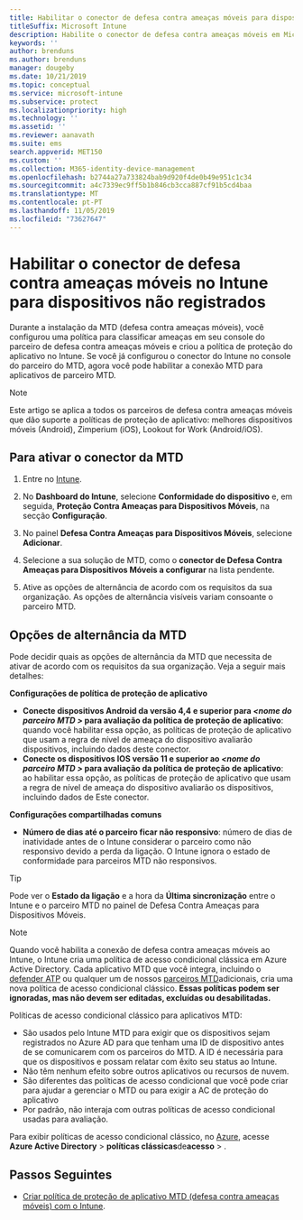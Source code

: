 ```yaml
---
title: Habilitar o conector de defesa contra ameaças móveis para dispositivos não registrados
titleSuffix: Microsoft Intune
description: Habilite o conector de defesa contra ameaças móveis em Microsoft Intune para dispositivos não registrados.
keywords: ''
author: brenduns
ms.author: brenduns
manager: dougeby
ms.date: 10/21/2019
ms.topic: conceptual
ms.service: microsoft-intune
ms.subservice: protect
ms.localizationpriority: high
ms.technology: ''
ms.assetid: ''
ms.reviewer: aanavath
ms.suite: ems
search.appverid: MET150
ms.custom: ''
ms.collection: M365-identity-device-management
ms.openlocfilehash: b2744a27a733824bab9d920f4de0b49e951c1c34
ms.sourcegitcommit: a4c7339ec9ff5b1b846cb3cca887cf91b5cd4baa
ms.translationtype: MT
ms.contentlocale: pt-PT
ms.lasthandoff: 11/05/2019
ms.locfileid: "73627647"
---
```

# <a name="enable-the-mobile-threat-defense-connector-in-intune-for-unenrolled-devices"></a>Habilitar o conector de defesa contra ameaças móveis no Intune para dispositivos não registrados

Durante a instalação da MTD (defesa contra ameaças móveis), você configurou uma política para classificar ameaças em seu console do parceiro de defesa contra ameaças móveis e criou a política de proteção do aplicativo no Intune. Se você já configurou o conector do Intune no console do parceiro do MTD, agora você pode habilitar a conexão MTD para aplicativos de parceiro MTD.

> [!NOTE] 
> Este artigo se aplica a todos os parceiros de defesa contra ameaças móveis que dão suporte a políticas de proteção de aplicativo: melhores dispositivos móveis (Android), Zimperium (iOS), Lookout for Work (Android/iOS).

## <a name="to-enable-the-mtd-connector"></a>Para ativar o conector da MTD

1. Entre no [Intune](https://go.microsoft.com/fwlink/?linkid=2090973).

2. No **Dashboard do Intune**, selecione **Conformidade do dispositivo** e, em seguida, **Proteção Contra Ameaças para Dispositivos Móveis**, na secção **Configuração**.

3. No painel **Defesa Contra Ameaças para Dispositivos Móveis**, selecione **Adicionar**.

4. Selecione a sua solução de MTD, como o **conector de Defesa Contra Ameaças para Dispositivos Móveis a configurar** na lista pendente.

    <!-- ![MTD setup in Intune](PLACEHOLDER, need a new screenshot of this page) -->

5. Ative as opções de alternância de acordo com os requisitos da sua organização. As opções de alternância visíveis variam consoante o parceiro MTD.

## <a name="mtd-toggle-options"></a>Opções de alternância da MTD

Pode decidir quais as opções de alternância da MTD que necessita de ativar de acordo com os requisitos da sua organização. Veja a seguir mais detalhes:

**Configurações de política de proteção de aplicativo**
- **Conecte dispositivos Android da versão 4,4 e superior para *\<nome do parceiro MTD >* para avaliação da política de proteção de aplicativo**: quando você habilitar essa opção, as políticas de proteção de aplicativo que usam a regra de nível de ameaça do dispositivo avaliarão dispositivos, incluindo dados deste conector.
- **Conecte os dispositivos IOS versão 11 e superior ao *\<nome do parceiro MTD >* para avaliação da política de proteção de aplicativo**: ao habilitar essa opção, as políticas de proteção de aplicativo que usam a regra de nível de ameaça do dispositivo avaliarão os dispositivos, incluindo dados de Este conector.

**Configurações compartilhadas comuns**
- **Número de dias até o parceiro ficar não responsivo**: número de dias de inatividade antes de o Intune considerar o parceiro como não responsivo devido a perda da ligação. O Intune ignora o estado de conformidade para parceiros MTD não responsivos.

> [!TIP]
> Pode ver o **Estado da ligação** e a hora da **Última sincronização** entre o Intune e o parceiro MTD no painel de Defesa Contra Ameaças para Dispositivos Móveis.

> [!NOTE] 
> Quando você habilita a conexão de defesa contra ameaças móveis ao Intune, o Intune cria uma política de acesso condicional clássica em Azure Active Directory. Cada aplicativo MTD que você integra, incluindo o [defender ATP](advanced-threat-protection.md) ou qualquer um de nossos [parceiros MTD](mobile-threat-defense.md#mobile-threat-defense-partners)adicionais, cria uma nova política de acesso condicional clássico. **Essas políticas podem ser ignoradas, mas não devem ser editadas, excluídas ou desabilitadas.**
> 
> Políticas de acesso condicional clássico para aplicativos MTD: 
> - São usados pelo Intune MTD para exigir que os dispositivos sejam registrados no Azure AD para que tenham uma ID de dispositivo antes de se comunicarem com os parceiros do MTD. A ID é necessária para que os dispositivos e possam relatar com êxito seu status ao Intune.  
> - Não têm nenhum efeito sobre outros aplicativos ou recursos de nuvem.  
> - São diferentes das políticas de acesso condicional que você pode criar para ajudar a gerenciar o MTD ou para exigir a AC de proteção do aplicativo
> - Por padrão, não interaja com outras políticas de acesso condicional usadas para avaliação.  
>
> Para exibir políticas de acesso condicional clássico, no [Azure](https://portal.azure.com/#home), acesse **Azure Active Directory** > **políticas clássicas**de**acesso** > .

## <a name="next-steps"></a>Passos Seguintes

- [Criar política de proteção de aplicativo MTD (defesa contra ameaças móveis) com o Intune](~/protect/mtd-app-protection-policy.md).
